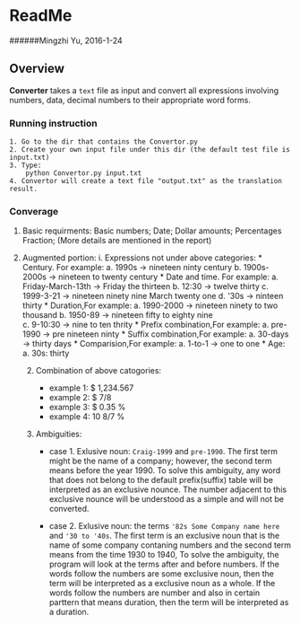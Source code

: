 # ReadMe
######Mingzhi Yu, 2016-1-24


## Overview

**Converter** takes a `text` file as input and convert all  expressions involving numbers, data, decimal numbers to their appropriate word forms. 
 
  

### Running instruction
	1. Go to the dir that contains the Convertor.py 
	2. Create your own input file under this dir (the default test file is input.txt)
	3. Type:
		python Convertor.py input.txt
	4. Convertor will create a text file "output.txt" as the translation result.
		

### Converage
1. Basic requirments: Basic numbers; Date; Dollar amounts; Percentages Fraction; (More details are mentioned in the report) 
2. Augmented portion:
	i. Expressions not under above categories:
		*	Century. For example: 
			a. 1990s -> nineteen ninty century
			b. 1900s-2000s -> nineteen to twenty century
		*   Date and time. For example:
			a. Friday-March-13th -> Friday the thirteen
			b. 12:30 -> twelve thirty
			c. 1999-3-21 -> nineteen ninety nine March twenty one
			d. '30s -> ninteen thirty
		*	Duration,For example: 
			a. 1990-2000 -> nineteen ninety to two thousand
			b. 1950-89 -> nineteen fifty to eighty nine			
			c. 9-10:30 -> nine to ten thrity
		*	Prefix combination,For example: 
			a. pre-1990 -> pre nineteen ninty
		*	Suffix combination,For example: 
			a. 30-days -> thirty days
		*	Comparision,For example:
			a. 1-to-1 -> one to one
		*	Age:
			a. 30s: thirty
	
	2. Combination of above catogories:
		*	example 1: $ 1,234.567
		*	example 2: $ 7\/8
		*	example 3: $ 0.35 %
		* 	example 4: 10 8\/7 % 
		
	
	3. Ambiguities: 
		*	case 1. Exlusive noun: `Craig-1999` and `pre-1990`. The first term might be the name of a company; however, the second term means before the year 1990. To solve this ambiguity, any word that does not belong to the default prefix(suffix) table will be interpreted as an exclusive nounce. The number adjacent to this exclusive nounce will be understood as a simple and will not be converted.
		
		* case 2. Exlusive noun: the terms `'82s Some Company name here` and `'30 to '40s`. The first term is an exclusive noun that is the name of some company contaning numbers and the second term means from the time 1930 to 1940, To solve the ambiguity, the program will look at the terms after and before numbers. If the words follow the numbers are some exclusive noun, then the term will be interpreted as a exclusive noun as a whole. If the words follow the numbers are number and also in certain parttern that means duration, then the term will be interpreted as a duration.


